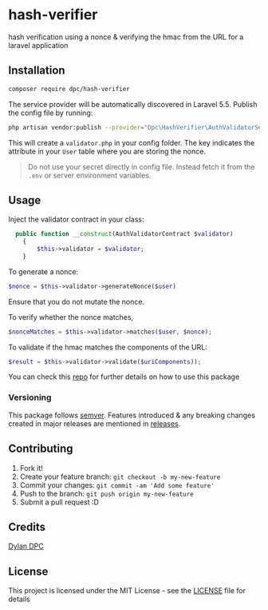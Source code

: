 # hash-verifier

hash verification using a nonce & verifying the hmac from the URL for a laravel application

## Installation

```bash
composer require dpc/hash-verifier
```

The service provider will be automatically discovered in Laravel 5.5. Publish the config file by running:
```bash
php artisan vendor:publish --provider="Dpc\HashVerifier\AuthValidatorServiceProvider"
```

This will create a `validator.php` in your config folder. The key indicates the attribute in your `User` table where you are storing the nonce. 

> Do not use your secret directly in config file. Instead fetch it from the `.env` or server environment variables.

## Usage
Inject the validator contract in your class:
```php
  public function __construct(AuthValidatorContract $validator)
    {
        $this->validator = $validator;
    }
```
To generate a nonce: 
```php
$nonce = $this->validator->generateNonce($user)
```
Ensure that you do not mutate the nonce.


To verify whether the nonce matches, 

```php
$nonceMatches = $this->validator->matches($user, $nonce);
```

To validate if the hmac matches the components of the URL: 

```php
$result = $this->validator->validate($uriComponents));
```      

You can check this [repo](https://github.com/themeanorak/laravel-shopify/blob/master/src/Modules/Auth.php) for further details on how to use this package

### Versioning
This package follows [semver](http://semver.org/). Features introduced & any breaking changes created in major releases are mentioned in [releases](https://github.com/Dylan-DPC/hash-verifier/releases). 

## Contributing

1. Fork it!
2. Create your feature branch: `git checkout -b my-new-feature`
3. Commit your changes: `git commit -am 'Add some feature'`
4. Push to the branch: `git push origin my-new-feature`
5. Submit a pull request :D

## Credits

[Dylan DPC](https://github.com/Dylan-DPC)

## License

This project is licensed under the MIT License - see the [LICENSE](LICENSE) file for details
